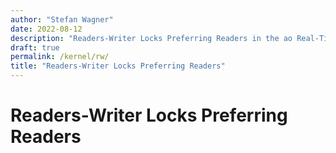 ```yaml
---
author: "Stefan Wagner"
date: 2022-08-12
description: "Readers-Writer Locks Preferring Readers in the ao Real-Time Operating System (RTOS)."
draft: true
permalink: /kernel/rw/
title: "Readers-Writer Locks Preferring Readers"
---
```


# Readers-Writer Locks Preferring Readers
